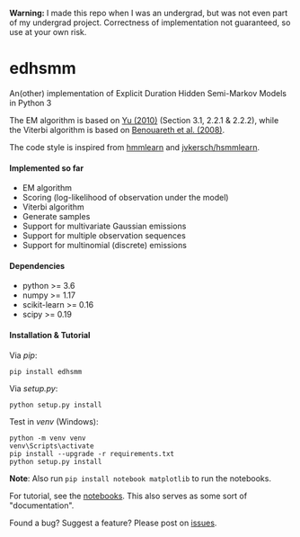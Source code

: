 **Warning:** I made this repo when I was an undergrad, but was not even part of my undergrad project. Correctness of implementation not guaranteed, so use at your own risk.

# edhsmm
An(other) implementation of Explicit Duration Hidden Semi-Markov Models in Python 3

The EM algorithm is based on [Yu (2010)](https://www.sciencedirect.com/science/article/pii/S0004370209001416) (Section 3.1, 2.2.1 & 2.2.2), while the Viterbi algorithm is based on [Benouareth et al. (2008)](https://link.springer.com/article/10.1155/2008/247354).

The code style is inspired from [hmmlearn](https://github.com/hmmlearn/hmmlearn) and [jvkersch/hsmmlearn](https://github.com/jvkersch/hsmmlearn).

#### Implemented so far
- EM algorithm
- Scoring (log-likelihood of observation under the model)
- Viterbi algorithm
- Generate samples
- Support for multivariate Gaussian emissions
- Support for multiple observation sequences
- Support for multinomial (discrete) emissions

#### Dependencies
- python >= 3.6
- numpy >= 1.17
- scikit-learn >= 0.16
- scipy >= 0.19

#### Installation & Tutorial
Via *pip*:
```console
pip install edhsmm
```

Via *setup.py*:
```console
python setup.py install
```

Test in *venv* (Windows):
```console
python -m venv venv
venv\Scripts\activate
pip install --upgrade -r requirements.txt
python setup.py install
```

**Note**: Also run `pip install notebook matplotlib` to run the notebooks.

For tutorial, see the [notebooks](notebooks). This also serves as some sort of "documentation".

Found a bug? Suggest a feature? Please post on [issues](https://github.com/poypoyan/edhmm/issues).
